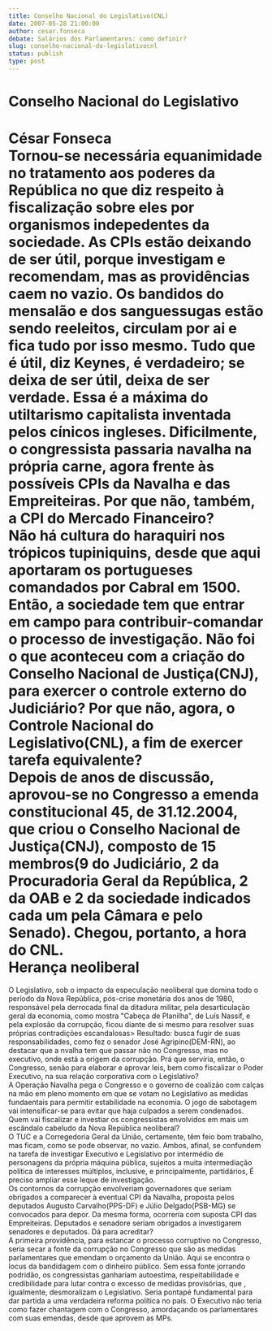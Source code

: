 ```yaml
---
title: Conselho Nacional do Legislativo(CNL)
date: 2007-05-28 21:00:00
author: cesar.fonseca
debate: Salários dos Parlamentares: como definir?
slug: conselho-nacional-do-legislativocnl
status: publish 
type: post
---
```


Conselho Nacional do Legislativo  
==========================  
César Fonseca  
Tornou-se necessária equanimidade no tratamento aos poderes da República no que diz respeito à fiscalização sobre eles por organismos indepedentes da sociedade. As CPIs estão deixando de ser útil, porque investigam e recomendam, mas as providências caem no vazio. Os bandidos do mensalão e dos sanguessugas estão sendo reeleitos, circulam por ai e fica tudo por isso mesmo. Tudo que é útil, diz Keynes, é verdadeiro; se deixa de ser útil, deixa de ser verdade. Essa é a máxima do utiltarismo capitalista inventada pelos cínicos ingleses. Dificilmente, o congressista passaria navalha na própria carne, agora frente às possíveis CPIs da Navalha e das Empreiteiras. Por que não, também, a CPI do Mercado Financeiro?  
Não há cultura do haraquiri nos trópicos tupiniquins, desde que aqui aportaram os portugueses comandados por Cabral em 1500. Então, a sociedade tem que entrar em campo para contribuir-comandar o processo de investigação. Não foi o que aconteceu com a criação do Conselho Nacional de Justiça(CNJ), para exercer o controle externo do Judiciário? Por que não, agora, o Controle Nacional do Legislativo(CNL), a fim de exercer tarefa equivalente?  
Depois de anos de discussão, aprovou-se no Congresso a emenda constitucional 45, de 31.12.2004, que criou o Conselho Nacional de Justiça(CNJ), composto de 15 membros(9 do Judiciário, 2 da Procuradoria Geral da República, 2 da OAB e 2 da sociedade indicados cada um pela Câmara e pelo Senado). Chegou, portanto, a hora do CNL.  
Herança neoliberal  
===============  
O Legislativo, sob o impacto da especulação neoliberal que domina todo o período da Nova República, pós-crise monetária dos anos de 1980, responsável pela derrocada final da ditadura militar, pela desarticulação geral da economia, como mostra "Cabeça de Planilha", de Luís Nassif, e pela explosão da corrupção, ficou diante de si mesmo para resolver suas próprias contradições escandalosas> Resultado: busca fugir de suas responsabilidades, como fez o senador José Agripino(DEM-RN), ao destacar que a nvalha tem que passar não no Congresso, mas no executivo, onde está a origem da corrupção. Prá que serviria, então, o Congresso, senão para elaborar e aprovar leis, bem como fiscalizar o Poder Executivo, na sua relação corporativa com o Legislativo?  
A Operação Navalha pega o Congresso e o governo de coalizão com calças na mão em pleno momento em que se votam no Legislativo as medidas fundaentais para permitir estabilidade na economia. O jogo de sabotagem vai intensificar-se para evitar que haja culpados a serem condenados. Quem vai fiscalizar e investiar os congressistas envolvidos em mais um escândalo cabeludo da Nova República neoliberal?  
O TUC e a Corregedoria Geral da União, certamente, têm feio bom trabalho, mas ficam, como se pode observar, no vazio. Ambos, afinal, se confundem na tarefa de investigar Executivo e Legislativo por intermédio de personagens da própria máquina pública, sujeitos a muita intermediação política de interesses múltiplos, inclusive, e principalmente, partidários, É preciso ampliar esse leque de investigação.  
Os contornos da corrupção envolveriam governadores que seriam obrigados a comparecer à eventual CPI da Navalha, proposta pelos deputados Augusto Carvalho(PPS-DF) e Júlio Delgado(PSB-MG) se convocados para depor. Da mesma forma, ocorreria com suposta CPI das Empreiteiras. Deputados e senadore seriam obrigados a investigarem senadores e deputados. Dá para acreditar?  
A primeira providência, para estancar o processo corruptivo no Congresso, seria secar a fonte da corrupção no Congresso que são as medidas parlamentares que emendam o orçamento da União. Aqui se encontra o locus da bandidagem com o dinheiro público. Sem essa fonte jorrando podridão, os congressistas ganhariam autoestima, respeitabilidade e credibilidade para lutar contra o excesso de medidas provisórias, que , igualmente, desmoralizam o Legislativo. Seria pontapé fundamental para dar partida a uma verdadeira reforma política no país. O Executivo não teria como fazer chantagem com o Congresso, amordaçando os parlamentares com suas emendas, desde que aprovem as MPs.
